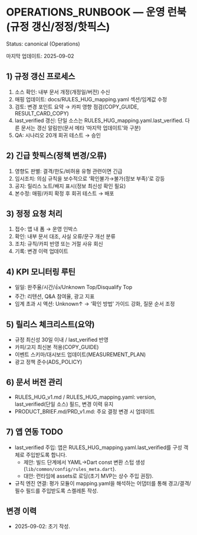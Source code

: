 # OPERATIONS_RUNBOOK — 운영 런북(규정 갱신/정정/핫픽스)
Status: canonical (Operations)

마지막 업데이트: 2025-09-02

## 1) 규정 갱신 프로세스
1. 소스 확인: 내부 문서 개정(개정일/버전) 수신
2. 매핑 업데이트: docs/RULES_HUG_mapping.yaml 섹션/임계값 수정
3. 검토: 변경 포인트 요약 → 카피 영향 점검(COPY_GUIDE, RESULT_CARD_COPY)
4. last_verified 갱신: 단일 소스는 RULES_HUG_mapping.yaml.last_verified. 다른 문서는 갱신 알림만(문서 메타 ‘마지막 업데이트’와 구분)
5. QA: 시나리오 20개 회귀 테스트 → 승인

## 2) 긴급 핫픽스(정책 변경/오류)
1. 영향도 판별: 결격/한도/비허용 유형 관련이면 긴급
2. 임시조치: 의심 규칙을 보수적으로 ‘확인불가→불가(정보 부족)’로 강등
3. 공지: 릴리스 노트/배지 표시(정보 최신성 확인 필요)
4. 본수정: 매핑/카피 확정 후 회귀 테스트 → 배포

## 3) 정정 요청 처리
1. 접수: 앱 내 폼 → 운영 인박스
2. 확인: 내부 문서 대조, 사실 오류/문구 개선 분류
3. 조치: 규칙/카피 반영 또는 거절 사유 회신
4. 기록: 변경 이력 업데이트

## 4) KPI 모니터링 루틴
- 일일: 완주율/시간/👍/Unknown Top/Disqualify Top
- 주간: 리텐션, Q&A 참여율, 광고 지표
- 임계 초과 시 액션: Unknown↑ → ‘확인 방법’ 가이드 강화, 질문 순서 조정

## 5) 릴리스 체크리스트(요약)
- 규정 최신성 30일 이내 / last_verified 반영
- 카피/고지 최신본 적용(COPY_GUIDE)
- 이벤트 스키마/대시보드 업데이트(MEASUREMENT_PLAN)
- 광고 정책 준수(ADS_POLICY)

## 6) 문서 버전 관리
- RULES_HUG_v1.md / RULES_HUG_mapping.yaml: version, last_verified(단일 소스) 필드, 변경 이력 유지
- PRODUCT_BRIEF.md/PRD_v1.md: 주요 결정 변경 시 업데이트

## 7) 앱 연동 TODO
- last_verified 주입: 앱은 RULES_HUG_mapping.yaml.last_verified를 구성 객체로 주입받도록 합니다.
  - 제안: 빌드 단계에서 YAML→Dart const 변환 스텁 생성(`lib/common/config/rules_meta.dart`).
  - 대안: 런타임에 assets로 로딩(초기 MVP는 상수 주입 권장).
- 규칙 엔진 연결: 평가 모듈이 mapping.yaml을 해석하는 어댑터를 통해 경고/결격/필수 필드를 주입받도록 스켈레톤 작성.

## 변경 이력
- 2025-09-02: 초기 작성.
